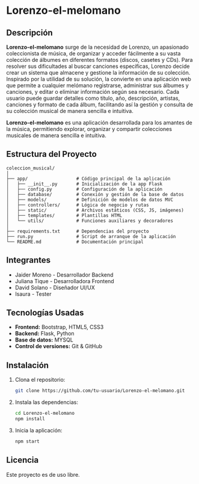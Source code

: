 # Lorenzo-el-melomano

## Descripción

**Lorenzo-el-melomano** surge de la necesidad de Lorenzo, un apasionado coleccionista de música, de organizar y acceder fácilmente a su vasta colección de álbumes en diferentes formatos (discos, casetes y CDs). Para resolver sus dificultades al buscar canciones específicas, Lorenzo decide crear un sistema que almacene y gestione la información de su colección. Inspirado por la utilidad de su solución, la convierte en una aplicación web que permite a cualquier melómano registrarse, administrar sus álbumes y canciones, y editar o eliminar información según sea necesario. Cada usuario puede guardar detalles como título, año, descripción, artistas, canciones y formato de cada álbum, facilitando así la gestión y consulta de su colección musical de manera sencilla e intuitiva.


**Lorenzo-el-melomano** es una aplicación desarrollada para los amantes de la música, permitiendo explorar, organizar y compartir colecciones musicales de manera sencilla e intuitiva.

## Estructura del Proyecto



```
coleccion_musical/
│
├── app/                  # Código principal de la aplicación
│   ├── __init__.py       # Inicialización de la app Flask
│   ├── config.py         # Configuración de la aplicación
│   ├── database/         # Conexión y gestión de la base de datos
│   ├── models/           # Definición de modelos de datos MVC
│   ├── controllers/      # Lógica de negocio y rutas
│   ├── static/           # Archivos estáticos (CSS, JS, imágenes)
│   ├── templates/        # Plantillas HTML 
│   └── utils/            # Funciones auxiliares y decoradores
│
├── requirements.txt      # Dependencias del proyecto
├── run.py                # Script de arranque de la aplicación
└── README.md             # Documentación principal
```



## Integrantes

- Jaider Moreno - Desarrollador Backend
- Juliana Tique - Desarrolladora Frontend
- David Solano - Diseñador UI/UX
- Isaura - Tester

## Tecnologías Usadas

- **Frontend:** Bootstrap, HTML5, CSS3
- **Backend:** Flask, Python
- **Base de datos:** MYSQL
- **Control de versiones:** Git & GitHub

## Instalación

1. Clona el repositorio:
    ```bash
    git clone https://github.com/tu-usuario/Lorenzo-el-melomano.git
    ```
2. Instala las dependencias:
    ```bash
    cd Lorenzo-el-melomano
    npm install
    ```
3. Inicia la aplicación:
    ```bash
    npm start

    
    ```

## Licencia

Este proyecto es de uso libre.